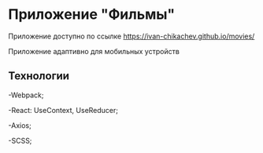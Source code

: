 # Приложение "Фильмы"
 
Приложение доступно по ссылке https://ivan-chikachev.github.io/movies/

Приложение адаптивно для мобильных устройств

## Технологии

-Webpack;

-React: UseContext, UseReducer;

-Axios;

-SCSS;


